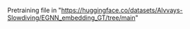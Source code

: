 Pretraining file in "https://huggingface.co/datasets/Alvvays-Slowdiving/EGNN_embedding_GT/tree/main"
